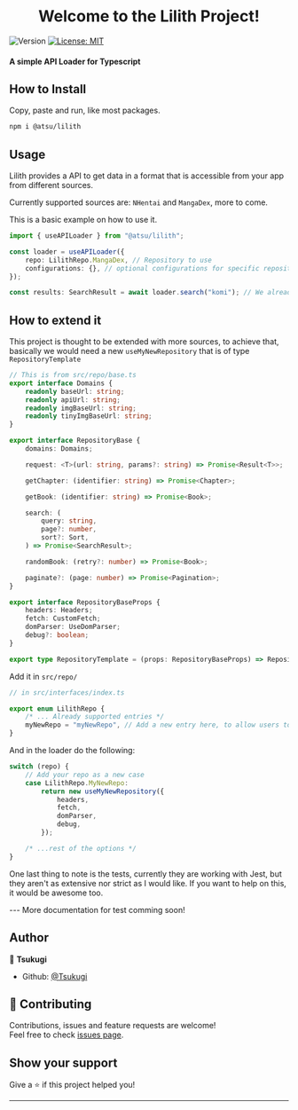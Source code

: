 <h1 align="center">Welcome to the Lilith Project!</h1>
<p>
  <img alt="Version" src="https://img.shields.io/badge/version-0.5.0-blue.svg?cacheSeconds=2592000" />
  <a href="#" target="_blank">
    <img alt="License: MIT" src="https://img.shields.io/badge/License-MIT-yellow.svg" />
  </a>
</p>

#### A simple API Loader for Typescript

## How to Install

Copy, paste and run, like most packages.

```sh
npm i @atsu/lilith
```

## Usage

Lilith provides a API to get data in a format that is accessible from your app from different sources.

Currently supported sources are: `NHentai` and `MangaDex`, more to come.

This is a basic example on how to use it.

```ts
import { useAPILoader } from "@atsu/lilith";

const loader = useAPILoader({
    repo: LilithRepo.MangaDex, // Repository to use
    configurations: {}, // optional configurations for specific repositories
});

const results: SearchResult = await loader.search("komi"); // We already get some data
```

## How to extend it

This project is thought to be extended with more sources, to achieve that, basically we would need a new `useMyNewRepository` that is of type `RepositoryTemplate`

```ts
// This is from src/repo/base.ts
export interface Domains {
    readonly baseUrl: string;
    readonly apiUrl: string;
    readonly imgBaseUrl: string;
    readonly tinyImgBaseUrl: string;
}

export interface RepositoryBase {
    domains: Domains;

    request: <T>(url: string, params?: string) => Promise<Result<T>>;

    getChapter: (identifier: string) => Promise<Chapter>;

    getBook: (identifier: string) => Promise<Book>;

    search: (
        query: string,
        page?: number,
        sort?: Sort,
    ) => Promise<SearchResult>;

    randomBook: (retry?: number) => Promise<Book>;

    paginate?: (page: number) => Promise<Pagination>;
}

export interface RepositoryBaseProps {
    headers: Headers;
    fetch: CustomFetch;
    domParser: UseDomParser;
    debug?: boolean;
}

export type RepositoryTemplate = (props: RepositoryBaseProps) => RepositoryBase; // This one
```

Add it in `src/repo/`

```ts
// in src/interfaces/index.ts

export enum LilithRepo {
    /* ... Already supported entries */
    myNewRepo = "myNewRepo", // Add a new entry here, to allow users to choose it
}
```

And in the loader do the following:

```ts
switch (repo) {
    // Add your repo as a new case
    case LilithRepo.MyNewRepo:
        return new useMyNewRepository({
            headers,
            fetch,
            domParser,
            debug,
        });

    /* ...rest of the options */
}
```

One last thing to note is the tests, currently they are working with Jest, but they aren't as extensive nor strict as I would like. If you want to help on this, it would be awesome too.

--- More documentation for test comming soon!

## Author

👤 **Tsukugi**

-   Github: [@Tsukugi](https://github.com/Tsukugi)

## 🤝 Contributing

Contributions, issues and feature requests are welcome!<br />Feel free to check [issues page](https://github.com/Tsukugi/Lilith/issues).

## Show your support

Give a ⭐️ if this project helped you!

---

